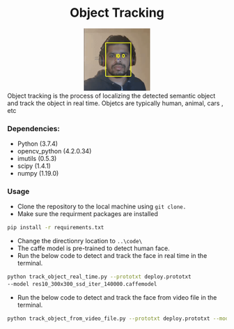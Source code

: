 <h1 align="center">
	Object Tracking
</h1>

<div align="center">
	<!-- <img src="/media/manoj/Manoj_drive/Computer_vision/object-tracking/Images/person.gif" width="30%" height="30%"> -->
	<img src="https://github.com/Manojkl/object-tracking/blob/main/Images/person.gif" width="30%" height="30%"> 

</div>
Object tracking is the process of localizing the detected semantic object and track the object in real time. Objetcs are typically human, animal, cars , etc 

### Dependencies:
 - Python (3.7.4)
 - opencv_python (4.2.0.34)
 - imutils (0.5.3)
 - scipy (1.4.1)
 - numpy (1.19.0)

 ### Usage 
- Clone the repository to the local machine using ```git clone.```
- Make sure the requirment packages are installed 
```sh
pip install -r requirements.txt
```
- Change the directionry location to ```..\code\```
- The caffe model is pre-trained to detect human face.
- Run the below code to detect and track the face in real time in the terminal.
``` sh
python track_object_real_time.py --prototxt deploy.prototxt      
--model res10_300x300_ssd_iter_140000.caffemodel
```
- Run the below code to detect and track the face from video file in the terminal.
``` sh
python track_object_from_video_file.py --prototxt deploy.prototxt --model res10_300x300_ssd_iter_140000.caffemodel --video ../object-tracking/code/test.mp4
```


